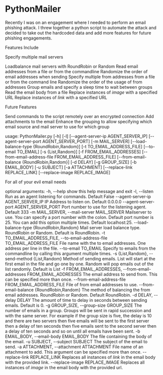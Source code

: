 # PythonMailer

Recently I was on an engagement where I needed to perform an email phishing attack. I threw together a python script to automate the attack and decided to take out the hardcoded data and add more features for future phishing engagements.

Features Include

Specify multiple mail servers

Loadbalance mail servers with RoundRobin or Random
Read email addresses from a file or from the commandline
Randomize the order of email addresses when sending
Specify multiple from addresses from a file or from the command line
Randomize the order of the usage of from addresses
Group emails and specify a sleep time to wait between groups
Read the email body from a file
Replace instances of $image$ with a specified URL
Replace instances of $link$ with a specified URL

Future Features 

Send commands to the script remotely over an encrypted connection
Add attachments to the email
Enhance the grouping to allow specifying which email source and mail server to use for which group



usage: PythonMailer.py [-h] [-l] [--agent-server-ip AGENT_SERVER_IP]
                       [--agent-server-port AGENT_SERVER_PORT]
                       [-m MAIL_SERVER]
                       [--load-balance-type {RoundRobin,Random}]
                       [-t TO_EMAIL_ADDRESS_FILE] [--to-email TO_EMAIL]
                       [-s {List,Random}] [-f FROM_EMAIL_ADDRESSES]
                       [--from-email-address-file FROM_EMAIL_ADDRESS_FILE]
                       [--from-email-balance {RoundRobin,Random}] [-d DELAY]
                       [-g GROUP_SIZE] [-b EMAIL_BODY] [-u SUBJECT]
                       [-a ATTACHMENT] [--replace-link REPLACE_LINK]
                       [--replace-image REPLACE_IMAGE]

For all of your evil email needs

optional arguments:
  -h, --help            show this help message and exit
  -l, --listen          Run as an agent listening for commands. Default False
  --agent-server-ip AGENT_SERVER_IP
                        IP Address to listen on. Default 0.0.0.0
  --agent-server-port AGENT_SERVER_PORT
                        Port number to use for the listening agent. Default
                        333
  -m MAIL_SERVER, --mail-server MAIL_SERVER
                        Mailserver to use. You can specify a port number with
                        the colon. Default port number is 25. You can add this
                        option multiple times. Default localhost:25.
  --load-balance-type {RoundRobin,Random}
                        Mail server load balance type. RoundRobin or Random.
                        Default is RoundRobin.
  -t TO_EMAIL_ADDRESS_FILE, --to-email-address-file TO_EMAIL_ADDRESS_FILE
                        File name with the to email addresses. One address per
                        line in the file.
  --to-email TO_EMAIL   Specify to emails from the commandline by calling this
                        argument multiple times.
  -s {List,Random}, --send-method {List,Random}
                        Method of sending emails. List will start at the first
                        email in the file and go one by one. Random will pop
                        emails out of the list randomly. Default is List
  -f FROM_EMAIL_ADDRESSES, --from-email-addresses FROM_EMAIL_ADDRESSES
                        The email address to send from. This can be specified
                        more than once.
  --from-email-address-file FROM_EMAIL_ADDRESS_FILE
                        File of from email addresses to use.
  --from-email-balance {RoundRobin,Random}
                        The method of balancing the from email addresses.
                        RoundRobin or Random. Default RoundRobin.
  -d DELAY, --delay DELAY
                        The amount of time to delay in seconds between sending
                        emails. Default is 0.
  -g GROUP_SIZE, --group-size GROUP_SIZE
                        The number of emails in a group. Groups will be sent
                        in rapid succession and with the same server. For
                        example if the group size is five, the delay is 10 and
                        there are two servers then five emails will be sent to
                        the first server then a delay of ten seconds then five
                        emails sent to the second server then a delay of ten
                        seconds and so on until all emails have been sent.
  -b EMAIL_BODY, --email-body EMAIL_BODY
                        The file containing the body of the email.
  -u SUBJECT, --subject SUBJECT
                        The subject of the email to send.
  -a ATTACHMENT, --attachment ATTACHMENT
                        File name of an attachment to add. This argument can
                        be specified more than once.
  --replace-link REPLACE_LINK
                        Replaces all instances of $link$ in the email body
                        with the provided link.
  --replace-image REPLACE_IMAGE
                        Replaces all instances of $image$ in the email body
                        with the provided url.
